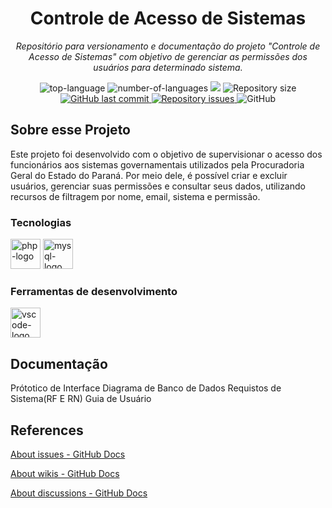 <h1 align="center">Controle de Acesso de Sistemas</h1>
<p align="center"><i>Repositório para versionamento e documentação do projeto "Controle de Acesso de Sistemas" com objetivo de gerenciar as permissões dos usuários para determinado sistema.</i></p>

<p align="center" display="inline-block">
  <img src="https://img.shields.io/github/languages/top/Editora-Artigos/article-model" alt="top-language"/>
  <img src="https://img.shields.io/github/languages/count/Editora-Artigos/article-model.svg" alt="number-of-languages"/>
  <a href="https://www.codacy.com/gh/Editora-Artigos/article-model/dashboard?utm_source=github.com&amp;utm_medium=referral&amp;utm_content=Editora-Artigos/article-model&amp;utm_campaign=Badge_Grade"><img src="https://app.codacy.com/project/badge/Grade/a148a172d5b6471098a0f0166b08e542"/></a>
  <img alt="Repository size" src="https://img.shields.io/github/repo-size/Editora-Artigos/article-model.svg">
  <a href="https://github.com/Editora-Artigos/article-model/commits/master">
    <img alt="GitHub last commit" src="https://img.shields.io/github/last-commit/Editora-Artigos/article-model.svg">
  </a>

  <a href="https://github.com/Editora-Artigos/article-model">
    <img alt="Repository issues" src="https://img.shields.io/github/issues/Editora-Artigos/article-model.svg">
  </a>

  <img alt="GitHub" src="https://img.shields.io/github/license/Editora-Artigos/article-model.svg">
  </p>
</p>

##  Sobre esse Projeto

Este projeto foi desenvolvido com o objetivo de supervisionar o acesso dos funcionários aos sistemas governamentais utilizados pela Procuradoria Geral do Estado do Paraná. Por meio dele, é possível criar e excluir usuários, gerenciar suas permissões e consultar seus dados, utilizando recursos de filtragem por nome, email, sistema e permissão.

### Tecnologias
<p display="inline-block">
  <img width="48" src="https://cdn.jsdelivr.net/gh/devicons/devicon/icons/php/php-original.svg" alt="php-logo"/>
  <img width="48" src="https://www.freeiconspng.com/uploads/sql-database-icon-png-17.png" alt="mysql-logo"/>
</p>
                                                                                                  
### Ferramentas de desenvolvimento

<p display="inline-block">
  <img width="48" src="https://upload.wikimedia.org/wikipedia/commons/thumb/9/9a/Visual_Studio_Code_1.35_icon.svg/2048px-Visual_Studio_Code_1.35_icon.svg.png" alt="vscode-logo"/>
</p>

## Documentação
Prótotico de Interface
Diagrama de Banco de Dados
Requistos de Sistema(RF E RN)
Guia de Usuário

## References
[About issues - GitHub Docs](https://docs.github.com/en/issues/tracking-your-work-with-issues/about-issues)

[About wikis - GitHub Docs](https://docs.github.com/en/communities/documenting-your-project-with-wikis/about-wikis)

[About discussions - GitHub Docs](https://docs.github.com/en/discussions/collaborating-with-your-community-using-discussions/about-discussions)
